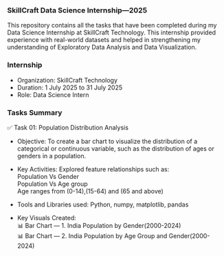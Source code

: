 ### SkillCraft Data Science Internship—2025

This repository contains all the tasks that have been completed during my Data Science Internship at SkillCraft Technology. This internship provided experience with real-world datasets and helped in strengthening my understanding of Exploratory Data Analysis and Data Visualization.

### Internship

- Organization: SkillCraft Technology
- Duration: 1 July 2025 to 31 July 2025
- Role: Data Science Intern

### Tasks Summary

✅ Task 01:  Population Distribution Analysis
- Objective: To create a bar chart to visualize the distribution of a categorical or continuous variable, such as the distribution of ages or genders in a population.

- Key Activities:
Explored feature relationships such as:<br/>
Population Vs Gender<br/>
Population Vs Age group<br/>
Age ranges from (0-14),(15-64) and (65 and above)

- Tools and Libraries used: Python, numpy, matplotlib, pandas

- Key Visuals Created:<br/>
📊 Bar Chart — 1. India Population by Gender(2000-2024)<br/>
📊 Bar Chart — 2. India Population by Age Group and Gender(2000-2024)


